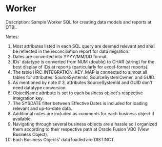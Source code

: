 # Worker

Description:
Sample Worker SQL for creating data models and reports at OTBI.

Notes:
1. Most attributes listed in each SQL query are deemed relevant and shall be reflected in the reconciliation report for data migration.
2. Dates are converted into YYYY/MM/DD format.
3. IDs' datatype is converted from NUM (double) to CHAR (string) for the best display of IDs at reports (particularly for excel-format reports).
4. The table HRC_INTEGRATION_KEY_MAP is connected to almost all tables for attributes: SourceSystemId, SourceSystemOwner, and GUID.
5. As mentioned by note # 3, attributes SourceSystemId and GUID don't need datatype conversion.
6. ObjectName attribute is set to each business object's respective integration key.
7. The SYSDATE filter between Effective Dates is included for loading relevant and up-to-date data.
8. Additional notes are included as comments for each business object if available.
9. Navigating through several business objects are a hassle so I organized them according to their respective path at Oracle Fusion VBO (View Business Object).
10. Each Business Objects' data loaded are DISTINCT.
